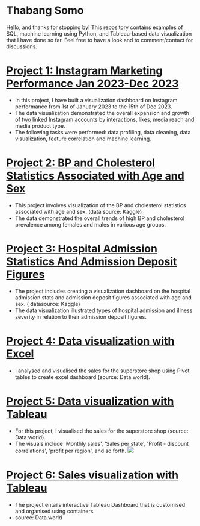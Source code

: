 # Thabang Somo
Hello, and thanks for stopping by! This repository contains examples of SQL, machine learning using Python, and Tableau-based data visualization that I have done so far. Feel free to have a look and to comment/contact for discussions.


# [Project 1: Instagram Marketing Performance Jan 2023-Dec 2023](https://github.com/MokgethiM/mokgethi.gibhub.io/blob/main/Instagram%20marketing%20performance.png)
- In this project, I have built a visualization dashboard on Instagram performance from 1st of January 2023 to the 15th of Dec 2023.
- The data visualization demonstrated the overall expansion and growth of two linked Instagram accounts by interactions, likes, media reach and media product type.
- The following tasks were performed: data profiling, data cleaning, data visualization, feature correlation and machine learning.

# [Project 2: BP and Cholesterol Statistics Associated with Age and Sex](https://github.com/MokgethiM/mokgethi.gibhub.io/blob/main/BP%20AND%20CHOLESTEROL%20STATS.png)
- This project involves visualization of the BP and cholesterol statistics associated with age and sex. (data source: Kaggle)
- The data demonstrated the overall trends of high BP and cholesterol prevalence among females and males in various age groups.

# [Project 3: Hospital Admission Statistics And Admission Deposit Figures](https://github.com/MokgethiM/mokgethi.gibhub.io/blob/main/Hospital%20admission%20stats.sql)
- The project includes creating a visualization dashboard on the hospital admission stats and admission deposit figures associated with age and sex. ( datasource: Kaggle)
- The data visualization illustrated types of hospital admission and illness severity in relation to their admission deposit figures.

# [Project 4: Data visualization with Excel](https://github.com/TRSomo/Thabang_Portfolio/blob/main/Superstore%20sales%20dashboard_.xlsm)
- I analysed and visualised the sales for the superstore shop using Pivot tables to create excel dashboard (source: Data.world).

# [Project 5: Data visualization with Tableau](https://public.tableau.com/app/profile/thabang.somo/viz/SalesanalysisdescriptiveforSuperstore/Dashboard1)
- For this project, I visualised the sales for the superstore shop (source: Data.world).
- The visuals include 'Monthly sales', 'Sales per state', 'Profit - discount correlations', 'profit per region', and so forth.
![](/images/Dashboard%201.png)

# [Project 6: Sales visualization with Tableau](https://public.tableau.com/app/profile/thabang.somo/viz/salesdata_16914395570510/Dashboard1?publish=yes)
- The project entails interactive Tableau Dashboard that is customised and organised using containers.
- source: Data.world
